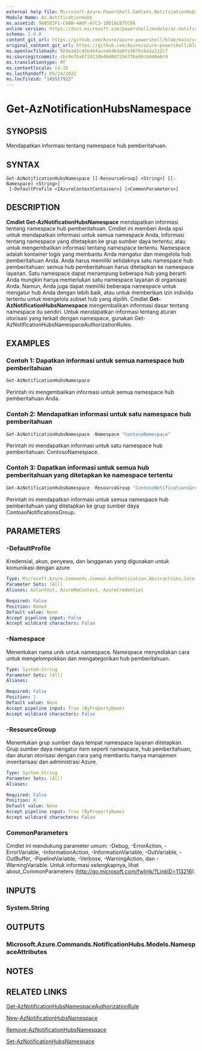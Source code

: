 ```yaml
---
external help file: Microsoft.Azure.PowerShell.Cmdlets.NotificationHubs.dll-Help.xml
Module Name: Az.NotificationHubs
ms.assetid: 9805B3F1-C6BB-4A0F-A7C3-1DD1ACB75CDA
online version: https://docs.microsoft.com/powershell/module/az.notificationhubs/get-aznotificationhubsnamespace
schema: 2.0.0
content_git_url: https://github.com/Azure/azure-powershell/blob/main/src/NotificationHubs/NotificationHubs/help/Get-AzNotificationHubsNamespace.md
original_content_git_url: https://github.com/Azure/azure-powershell/blob/main/src/NotificationHubs/NotificationHubs/help/Get-AzNotificationHubsNamespace.md
ms.openlocfilehash: 92de3d2c45bd44acee64bda0fe3676c6a3a212c7
ms.sourcegitcommit: cbc0e7ba6f2d138b46d0d72b6776e95cb040e6c8
ms.translationtype: MT
ms.contentlocale: id-ID
ms.lasthandoff: 05/24/2022
ms.locfileid: "145517923"
---
```

# Get-AzNotificationHubsNamespace

## SYNOPSIS
Mendapatkan informasi tentang namespace hub pemberitahuan.

## SYNTAX

```
Get-AzNotificationHubsNamespace [[-ResourceGroup] <String>] [[-Namespace] <String>]
 [-DefaultProfile <IAzureContextContainer>] [<CommonParameters>]
```

## DESCRIPTION
**Cmdlet Get-AzNotificationHubsNamespace** mendapatkan informasi tentang namespace hub pemberitahuan.
Cmdlet ini memberi Anda opsi untuk mendapatkan informasi untuk semua namespace Anda, informasi tentang namespace yang ditetapkan ke grup sumber daya tertentu; atau untuk mengembalikan informasi tentang namespace tertentu.
Namespace adalah kontainer logis yang membantu Anda mengatur dan mengelola hub pemberitahuan Anda.
Anda harus memiliki setidaknya satu namespace hub pemberitahuan: semua hub pemberitahuan harus ditetapkan ke namespace layanan.
Satu namespace dapat menampung beberapa hub yang berarti Anda mungkin hanya memerlukan satu namespace layanan di organisasi Anda.
Namun, Anda juga dapat memiliki beberapa namespace untuk mengatur hub Anda dengan lebih baik, atau untuk memberikan izin individu tertentu untuk mengelola subset hub yang dipilih.
Cmdlet **Get-AzNotificationHubsNamespace** mengembalikan informasi dasar tentang namespace itu sendiri.
Untuk mendapatkan informasi tentang aturan otorisasi yang terkait dengan namespace, gunakan Get-AzNotificationHubsNamespaceAuthorizationRules.

## EXAMPLES

### Contoh 1: Dapatkan informasi untuk semua namespace hub pemberitahuan
```powershell
Get-AzNotificationHubsNamespace
```

Perintah ini mengembalikan informasi untuk semua namespace hub pemberitahuan Anda.

### Contoh 2: Mendapatkan informasi untuk satu namespace hub pemberitahuan
```powershell
Get-AzNotificationHubsNamespace -Namespace "ContosoNamespace"
```

Perintah ini mendapatkan informasi untuk satu namespace hub pemberitahuan: ContosoNamespace.

### Contoh 3: Dapatkan informasi untuk semua hub pemberitahuan yang ditetapkan ke namespace tertentu
```powershell
Get-AzNotificationHubsNamespace -ResourceGroup "ContosoNotificationsGroup"
```

Perintah ini mendapatkan informasi untuk semua namespace hub pemberitahuan yang ditetapkan ke grup sumber daya ContosoNotificationsGroup.

## PARAMETERS

### -DefaultProfile
Kredensial, akun, penyewa, dan langganan yang digunakan untuk komunikasi dengan azure

```yaml
Type: Microsoft.Azure.Commands.Common.Authentication.Abstractions.Core.IAzureContextContainer
Parameter Sets: (All)
Aliases: AzContext, AzureRmContext, AzureCredential

Required: False
Position: Named
Default value: None
Accept pipeline input: False
Accept wildcard characters: False
```

### -Namespace
Menentukan nama unik untuk namespace.
Namespace menyediakan cara untuk mengelompokkan dan mengategorikan hub pemberitahuan.

```yaml
Type: System.String
Parameter Sets: (All)
Aliases:

Required: False
Position: 1
Default value: None
Accept pipeline input: True (ByPropertyName)
Accept wildcard characters: False
```

### -ResourceGroup
Menentukan grup sumber daya tempat namespace layanan ditetapkan.
Grup sumber daya mengatur item seperti namespace, hub pemberitahuan, dan aturan otorisasi dengan cara yang membantu hanya manajemen inventarisasi dan administrasi Azure.

```yaml
Type: System.String
Parameter Sets: (All)
Aliases:

Required: False
Position: 0
Default value: None
Accept pipeline input: True (ByPropertyName)
Accept wildcard characters: False
```

### CommonParameters
Cmdlet ini mendukung parameter umum: -Debug, -ErrorAction, -ErrorVariable, -InformationAction, -InformationVariable, -OutVariable, -OutBuffer, -PipelineVariable, -Verbose, -WarningAction, dan -WarningVariable. Untuk informasi selengkapnya, lihat about_CommonParameters (http://go.microsoft.com/fwlink/?LinkID=113216).

## INPUTS

### System.String

## OUTPUTS

### Microsoft.Azure.Commands.NotificationHubs.Models.NamespaceAttributes

## NOTES

## RELATED LINKS

[Get-AzNotificationHubsNamespaceAuthorizationRule](./Get-AzNotificationHubsNamespaceAuthorizationRule.md)

[New-AzNotificationHubsNamespace](./New-AzNotificationHubsNamespace.md)

[Remove-AzNotificationHubsNamespace](./Remove-AzNotificationHubsNamespace.md)

[Set-AzNotificationHubsNamespace](./Set-AzNotificationHubsNamespace.md)


